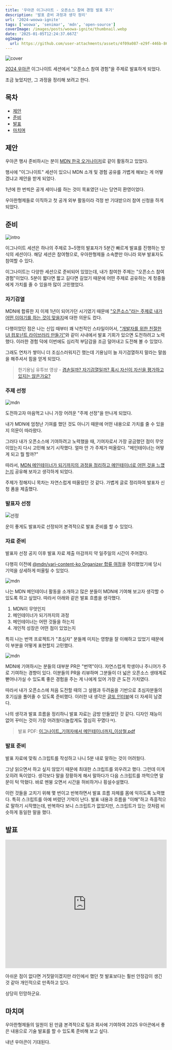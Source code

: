 ```yaml
---
title: '우아콘 이그나이트 - 오픈소스 참여 경험 발표 후기'
description: '발표 준비 과정과 생각 정리'
url: '2024-woowa-ignite'
tags: ['woowa', 'senimar', 'mdn', 'open-source']
coverImage: /images/posts/woowa-ignite/thumbnail.webp
date: '2025-01-05T12:24:37.667Z'
ogImage:
  url: https://github.com/user-attachments/assets/4f09a087-e29f-446b-86ce-d457928e3200
---
```


![cover](/images/posts/woowa-ignite/cover.webp 'cover')

[2024 우아콘](https://2024.woowacon.com/) 이그나이트 세션에서 "오픈소스 참여 경험"을 주제로 발표하게 되었다.

조금 늦었지만, 그 과정을 정리해 보려고 한다.

## 목차

- [제안](#제안)
- [준비](#준비)
- [발표](#발표)
- [마치며](#마치며)

## 제안

우아콘 행사 준비하시는 분이 [MDN 한국 오거나이저](/posts/mdn-ko-organizer)로 같이 활동하고 있었다.

행사에 "이그나이트" 세션이 있으니 MDN 소개 및 경험 공유를 가볍게 해보는 게 어떻겠냐고 제안을 받게 되었다.

1년에 한 번씩은 공개 세미나를 하는 것이 목표였던 나는 당연히 환영이었다.

우아한형제들로 이직하고 첫 공개 외부 활동이라 걱정 반 기대받으러 참여 신청을 하게 되었다.

## 준비

![intro](/images/posts/woowa-ignite/intro.webp 'l')

이그나이트 세션은 하나의 주제로 3~5명의 발표자가 5분간 빠르게 발표를 진행하는 방식의 세션이다. 해당 세션은 참여형으로, 우아한형제들 소속뿐만 아니라 외부 발표자도 참여할 수 있다.

이그나이트는 다양한 세션으로 준비되어 있었는데, 내가 참여한 주제는 "오픈소스 참여 경험"이었다. 5분이 짧다면 짧고 길다면 길었기 때문에 어떤 주제로 공유하는 게 청중들에게 가치를 줄 수 있을까 많이 고민했었다.

### 자기검열

MDN에 합류한 지 이제 1년이 되어가던 시기였기 때문에 <u>"오픈소스"라는 주제로 내가 어떤 이야기를 하는 것이 맞을지</u>에 대한 의문도 컸다.

다행이었던 점은 나는 신입 때부터 꽤 낙천적인 스타일이어서, ["개발자를 위한 친절한 UI 컴포넌트 라이브러리 만들기"](https://engineering.linecorp.com/ko/blog/ui-component-library-for-developers-with-typescript-storybook)와 같이 사내에서 발표 기회가 있으면 도전하려고 노력했다. 이러한 경험 덕에 이번에도 심리적 부담감을 조금 덜어내고 도전해 볼 수 있었다.

그래도 연차가 쌓이니 더 조심스러워지긴 했는데 기용님이 늘 자기검열하지 말라는 말씀을 해주셔서 힘을 얻게 되었다.

> 한기용님 유투브 영상 - [겸손일까? 자기검열일까? 혹시 자신이 자신을 평가하고 있지는 않은가요?](https://www.youtube.com/watch?v=cjWpryKRGts)

### 주제 선정

![mdn](/images/posts/woowa-ignite/mdn.webp 'l')

도전하고자 마음먹고 나니 가장 어려운 "주제 선정"을 만나게 되었다.

내가 MDN에 엄청난 기여를 했던 것도 아니기 때문에 어떤 내용으로 가치를 줄 수 있을지 의문이 따라왔다.

그러다 내가 오픈소스에 기여하려고 노력했을 때, 기여자로서 가장 궁금했던 점이 무엇이었는지 다시 고민해 보기 시작했다. 얼마 안 가 주제가 떠올랐다. "메인테이너는 어떻게 되고 뭘 할까?"

따라서, <u>MDN 메인테이너가 되기까지의 과정을 정리하고 메인테이너로 어떤 것을 느꼈는지</u> 공유해 보자고 생각하게 되었다.

주제가 정해지니 목차는 자연스럽게 떠올랐던 것 같다. 가볍게 글로 정리하여 발표자 신청 폼을 제출했다.

### 발표자 선정

![선정](/images/posts/woowa-ignite/selected.webp 'l')

운이 좋게도 발표자로 선정되어 본격적으로 발표 준비를 할 수 있었다.

### 자료 준비

발표자 선정 공지 이후 발표 자료 제출 마감까지 약 일주일의 시간이 주어졌다.

다행히 이전에 [@mdn/yari-content-ko Organizer 합류 여정](/posts/mdn-ko-organizer)을 정리했었기에 당시 기억을 상세하게 떠올릴 수 있었다.

![mdn](/images/posts/woowa-ignite/mdn-ko-1.webp)

나는 MDN 메인테이너 활동을 소개하고 많은 분들이 MDN에 기여해 보고자 생각할 수 있도록 하고 싶었다. 따라서 아래와 같은 발표 흐름을 생각했다.

1. MDN이 무엇인지
2. 메인테이너가 되기까지의 과정
3. 메인테이너는 어떤 것들을 하는지
4. 개인적 성장은 어떤 점이 있었는지

특히 나는 번역 프로젝트가 "초심자" 분들께 미치는 영향을 잘 이해하고 있었기 때문에 이 부분을 어떻게 표현할지 고민했다.

![mdn](/images/posts/woowa-ignite/mdn-ko-2.webp)

MDN에 기여하시는 분들의 대부분 PR은 "번역"이다. 자연스럽게 학생이나 주니어가 주로 기여하는 경향이 있다. 이분들의 PR을 리뷰하며 그분들이 더 넓은 오픈소스 생태계로 뻗어나가실 수 있도록 좋은 경험을 주는 게 나에게 있어 가장 큰 도전 가치였다.

따라서 내가 오픈소스에 처음 도전할 때의 그 설렘과 두려움을 기반으로 초심자분들의 호기심을 풀어줄 수 있도록 준비했다. 이러한 내 생각은 [글또 인터뷰](https://geultto.github.io/blog/open-source/1ilsang-interview/)에 더 자세히 남겼다.

나의 생각과 발표 흐름을 정리하니 발표 자료는 금방 만들었던 것 같다. 디자인 재능이 없어 꾸미는 것이 가장 어려웠다(놀랍게도 열심히 꾸몄다ㅋ).

> 발표 PDF: [이그나이트\_기여자에서 메인테이너까지\_이상철.pdf](https://github.com/user-attachments/files/18310517/_._._.pdf)

### 발표 준비

발표 자료에 맞춰 스크립트를 작성하고 나니 5분 내로 말하는 것이 어려웠다.

그냥 읽으면서 하고 싶지 않았기 때문에 최대한 스크립트를 외우려고 했다. 그런데 이게 오히려 독이었다. 생각보다 말을 장황하게 해서 말하다가 다음 스크립트를 까먹으면 말문이 턱 막혔다. 바로 멘붕 오면서 시간을 허비하거나 횡설수설했다.

이런 것들을 고치기 위해 몇 번이고 반복하면서 발표 흐름 자체를 몸에 익히도록 노력했다. 특히 스크립트를 아예 버렸던 기억이 난다. 발표 내용과 흐름을 "이해"하고 즉흥적으로 말하기 시작했는데, 반복하다 보니 스크립트가 없었지만, 스크립트가 있는 것처럼 비슷하게 동일한 말을 했다.

## 발표

<iframe width="100%" height="400" src="https://www.youtube.com/embed/Ew5fyWFLOrE?si=8j-vaaQhjKuwykiG&amp;start=289" title="YouTube video player" frameborder="0" allow="accelerometer; autoplay; clipboard-write; encrypted-media; gyroscope; picture-in-picture; web-share" referrerpolicy="strict-origin-when-cross-origin" allowfullscreen></iframe>

아쉬운 점이 없다면 거짓말이겠지만 라인에서 했던 첫 발표보다는 훨씬 안정감이 생긴 것 같아 개인적으로 만족하고 있다.

상당히 민망하군요.

## 마치며

우아한형제들의 일원이 된 만큼 본격적으로 팀과 회사에 기여하여 2025 우아콘에서 좋은 내용으로 기술 발표를 할 수 있도록 준비해 보고 싶다.

내년 우아콘이 기대된다.
